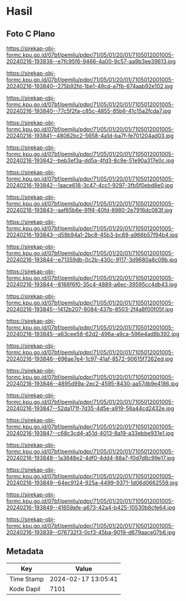 # Hasil

## Foto C Plano

https://sirekap-obj-formc.kpu.go.id/07bf/pemilu/pdpr/71/05/01/20/01/7105012001005-20240216-193838--e7fc95f6-9466-4a00-9c57-aa9b3ee39613.jpg

https://sirekap-obj-formc.kpu.go.id/07bf/pemilu/pdpr/71/05/01/20/01/7105012001005-20240216-193840--275b92fd-1be1-49cd-a7fb-674aab92e102.jpg

https://sirekap-obj-formc.kpu.go.id/07bf/pemilu/pdpr/71/05/01/20/01/7105012001005-20240216-193840--77c5f2fa-c85c-4855-85b6-41c15a2fcda7.jpg

https://sirekap-obj-formc.kpu.go.id/07bf/pemilu/pdpr/71/05/01/20/01/7105012001005-20240216-193841--48062bc2-5658-4a1d-ba7f-fe701204ad03.jpg

https://sirekap-obj-formc.kpu.go.id/07bf/pemilu/pdpr/71/05/01/20/01/7105012001005-20240216-193842--beb3ef3a-dd5a-4fd3-8c9e-51e90a317e0c.jpg

https://sirekap-obj-formc.kpu.go.id/07bf/pemilu/pdpr/71/05/01/20/01/7105012001005-20240216-193842--1aace618-3c47-4cc1-9297-3fb5f0ebd8e0.jpg

https://sirekap-obj-formc.kpu.go.id/07bf/pemilu/pdpr/71/05/01/20/01/7105012001005-20240216-193843--aaf65b6e-91f4-40fd-8980-2e7916dc063f.jpg

https://sirekap-obj-formc.kpu.go.id/07bf/pemilu/pdpr/71/05/01/20/01/7105012001005-20240216-193843--d59b94a1-2bc8-45b3-bc89-a966b57f94b4.jpg

https://sirekap-obj-formc.kpu.go.id/07bf/pemilu/pdpr/71/05/01/20/01/7105012001005-20240216-193844--e71359db-0c2b-430c-9117-3d9680a8c09b.jpg

https://sirekap-obj-formc.kpu.go.id/07bf/pemilu/pdpr/71/05/01/20/01/7105012001005-20240216-193844--8166f6f0-35c4-4889-a6ec-39595cc4db43.jpg

https://sirekap-obj-formc.kpu.go.id/07bf/pemilu/pdpr/71/05/01/20/01/7105012001005-20240216-193845--1412b207-8084-437b-8503-2f4a8f00f05f.jpg

https://sirekap-obj-formc.kpu.go.id/07bf/pemilu/pdpr/71/05/01/20/01/7105012001005-20240216-193845--a63cee58-62d2-496a-a9ca-596e4ad8b392.jpg

https://sirekap-obj-formc.kpu.go.id/07bf/pemilu/pdpr/71/05/01/20/01/7105012001005-20240216-193846--696ae7e4-1c97-41af-8572-90615f7262ed.jpg

https://sirekap-obj-formc.kpu.go.id/07bf/pemilu/pdpr/71/05/01/20/01/7105012001005-20240216-193846--4895d99a-2ec2-4595-8430-aa57db9e4186.jpg

https://sirekap-obj-formc.kpu.go.id/07bf/pemilu/pdpr/71/05/01/20/01/7105012001005-20240216-193847--52da171f-7d35-4d5e-a919-56a44cd2432e.jpg

https://sirekap-obj-formc.kpu.go.id/07bf/pemilu/pdpr/71/05/01/20/01/7105012001005-20240216-193847--c68c3cd4-a51d-4013-8a19-a33ebbe931e1.jpg

https://sirekap-obj-formc.kpu.go.id/07bf/pemilu/pdpr/71/05/01/20/01/7105012001005-20240216-193848--1a3648e2-4df0-4dd4-88a7-f0d7d8c99e17.jpg

https://sirekap-obj-formc.kpu.go.id/07bf/pemilu/pdpr/71/05/01/20/01/7105012001005-20240216-193849--64ec9124-925a-4499-9371-1d06d0662559.jpg

https://sirekap-obj-formc.kpu.go.id/07bf/pemilu/pdpr/71/05/01/20/01/7105012001005-20240216-193849--41659afe-a673-42a4-b425-10530b8cfe64.jpg

https://sirekap-obj-formc.kpu.go.id/07bf/pemilu/pdpr/71/05/01/20/01/7105012001005-20240216-193839--076732f3-0cf3-45ba-9019-d679aace07b6.jpg


## Metadata

| Key        | Value               |
| ---------- | ------------------- |
| Time Stamp | 2024-02-17 13:05:41 |
| Kode Dapil | 7101                |



